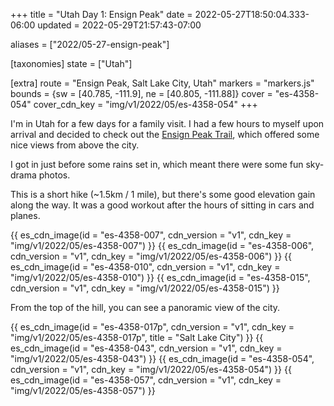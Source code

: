 +++
title = "Utah Day 1: Ensign Peak"
date = 2022-05-27T18:50:04.333-06:00
updated = 2022-05-29T21:57:43-07:00

aliases = ["2022/05-27-ensign-peak"]

[taxonomies]
state = ["Utah"]

[extra]
route = "Ensign Peak, Salt Lake City, Utah"
markers = "markers.js"
bounds = {sw = [40.785, -111.9], ne = [40.805, -111.88]}
cover = "es-4358-054"
cover_cdn_key = "img/v1/2022/05/es-4358-054"
+++

I'm in Utah for a few days for a family visit. I had a few hours to myself upon arrival and decided to check out the [Ensign Peak Trail](https://www.visitsaltlake.com/listing/ensign-peak/55163/), which offered some nice views from above the city.

<!-- more -->

I got in just before some rains set in, which meant there were some fun sky-drama photos.

This is a short hike (~1.5km / 1 mile), but there's some good elevation gain along the way. It was a good workout after the hours of sitting in cars and planes.

{{ es_cdn_image(id = "es-4358-007", cdn_version = "v1", cdn_key = "img/v1/2022/05/es-4358-007") }}
{{ es_cdn_image(id = "es-4358-006", cdn_version = "v1", cdn_key = "img/v1/2022/05/es-4358-006") }}
{{ es_cdn_image(id = "es-4358-010", cdn_version = "v1", cdn_key = "img/v1/2022/05/es-4358-010") }}
{{ es_cdn_image(id = "es-4358-015", cdn_version = "v1", cdn_key = "img/v1/2022/05/es-4358-015") }}

From the top of the hill, you can see a panoramic view of the city.

{{ es_cdn_image(id = "es-4358-017p", cdn_version = "v1", cdn_key = "img/v1/2022/05/es-4358-017p", title = "Salt Lake City") }}
{{ es_cdn_image(id = "es-4358-043", cdn_version = "v1", cdn_key = "img/v1/2022/05/es-4358-043") }}
{{ es_cdn_image(id = "es-4358-054", cdn_version = "v1", cdn_key = "img/v1/2022/05/es-4358-054") }}
{{ es_cdn_image(id = "es-4358-057", cdn_version = "v1", cdn_key = "img/v1/2022/05/es-4358-057") }}
